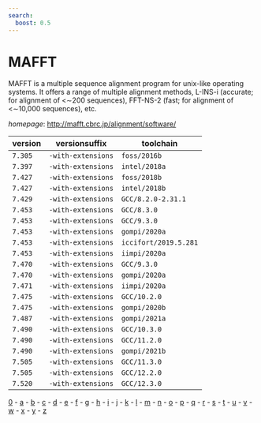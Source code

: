 ```yaml
---
search:
  boost: 0.5
---
```

# MAFFT

MAFFT is a multiple sequence alignment program   for unix-like operating systems.  It offers a range of multiple  alignment methods, L-INS-i (accurate; for alignment of <∼200 sequences),   FFT-NS-2 (fast; for alignment of <∼10,000 sequences), etc.

*homepage*: <http://mafft.cbrc.jp/alignment/software/>

version | versionsuffix | toolchain
--------|---------------|----------
``7.305`` | ``-with-extensions`` | ``foss/2016b``
``7.397`` | ``-with-extensions`` | ``intel/2018a``
``7.427`` | ``-with-extensions`` | ``foss/2018b``
``7.427`` | ``-with-extensions`` | ``intel/2018b``
``7.429`` | ``-with-extensions`` | ``GCC/8.2.0-2.31.1``
``7.453`` | ``-with-extensions`` | ``GCC/8.3.0``
``7.453`` | ``-with-extensions`` | ``GCC/9.3.0``
``7.453`` | ``-with-extensions`` | ``gompi/2020a``
``7.453`` | ``-with-extensions`` | ``iccifort/2019.5.281``
``7.453`` | ``-with-extensions`` | ``iimpi/2020a``
``7.470`` | ``-with-extensions`` | ``GCC/9.3.0``
``7.470`` | ``-with-extensions`` | ``gompi/2020a``
``7.471`` | ``-with-extensions`` | ``iimpi/2020a``
``7.475`` | ``-with-extensions`` | ``GCC/10.2.0``
``7.475`` | ``-with-extensions`` | ``gompi/2020b``
``7.487`` | ``-with-extensions`` | ``gompi/2021a``
``7.490`` | ``-with-extensions`` | ``GCC/10.3.0``
``7.490`` | ``-with-extensions`` | ``GCC/11.2.0``
``7.490`` | ``-with-extensions`` | ``gompi/2021b``
``7.505`` | ``-with-extensions`` | ``GCC/11.3.0``
``7.505`` | ``-with-extensions`` | ``GCC/12.2.0``
``7.520`` | ``-with-extensions`` | ``GCC/12.3.0``

[0](../0/index.md) - [a](../a/index.md) - [b](../b/index.md) - [c](../c/index.md) - [d](../d/index.md) - [e](../e/index.md) - [f](../f/index.md) - [g](../g/index.md) - [h](../h/index.md) - [i](../i/index.md) - [j](../j/index.md) - [k](../k/index.md) - [l](../l/index.md) - [m](../m/index.md) - [n](../n/index.md) - [o](../o/index.md) - [p](../p/index.md) - [q](../q/index.md) - [r](../r/index.md) - [s](../s/index.md) - [t](../t/index.md) - [u](../u/index.md) - [v](../v/index.md) - [w](../w/index.md) - [x](../x/index.md) - [y](../y/index.md) - [z](../z/index.md)

